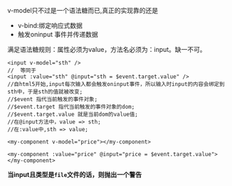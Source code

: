 v-model只不过是一个语法糖而已,真正的实现靠的还是
 - v-bind:绑定响应式数据
 - 触发oninput 事件并传递数据

 满足语法糖规则：属性必须为value，方法名必须为：input。缺一不可。
 ```
 <input v-model="sth" />
//  等同于
<input :value="sth" @input="sth = $event.target.value" /> 
//自html5开始,input每次输入都会触发oninput事件，所以输入时input的内容会绑定到sth中，于是sth的值就被改变;
//$event 指代当前触发的事件对象;
//$event.target 指代当前触发的事件对象的dom;
//$event.target.value 就是当前dom的value值;
//在@input方法中，value => sth;
//在:value中,sth => value;
 ```
```
<my-component v-model="price"></my-component>

<my-component :value="price" @input="price = $event.target.value"></my-component>
```



**当input且类型是`file`文件的话，则抛出一个警告**



